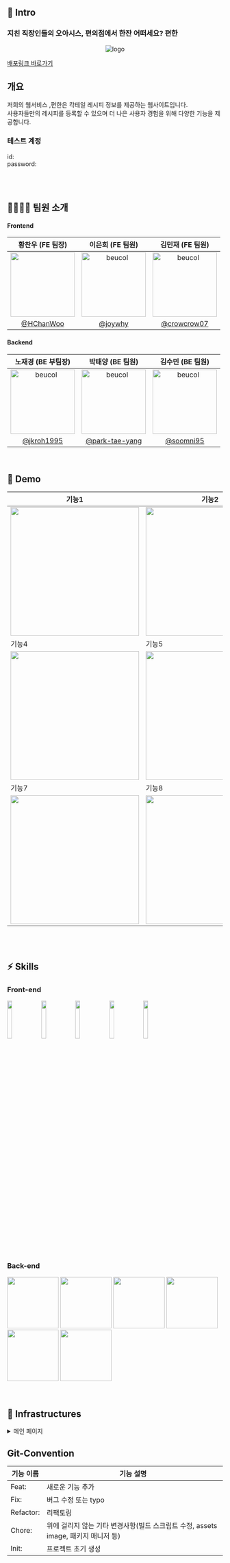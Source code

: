 ## 🍻 Intro

### 지친 직장인들의 오아시스, 편의점에서 한잔 어떠세요? 편한

<div align="center"><img src="https://cdn.discordapp.com/attachments/1122708826450317404/1132239007351324672/2.png" alt="logo" /></div>

[배포링크 바로가기]("https://release--comfortablecocktail.netlify.app/")

## 개요

저희의 웹서비스 ,편한은 칵테일 레시피 정보를 제공하는 웹사이트입니다.<br/>
사용자들만의 레시피를 등록할 수 있으며 더 나은 사용자 경험을 위해 다양한 기능을 제공합니다.

### 테스트 계정

id:
<br />
password:
<br />
<br />

<br />

## 👨‍👩‍👧‍👦 팀원 소개

#### Frontend

|                                                                                      황찬우 (FE 팀장)                                                                                       |                                            이은희 (FE 팀원)                                             |                                             김민재 (FE 팀원)                                             |
| :-----------------------------------------------------------------------------------------------------------------------------------------------------------------------------------------: | :-----------------------------------------------------------------------------------------------------: | :------------------------------------------------------------------------------------------------------: |
| <img src="https://images-ext-1.discordapp.net/external/kQhSS4IkcxGfV-3wNzTUXgmrU4C46M82rsWScdIZ0s4/%3Fv%3D4/https/avatars.githubusercontent.com/u/49116370?width=924&height=924" width=150> | <img src="https://avatars.githubusercontent.com/u/82435813?v=4"  alt="beucol" width="150" height="150"> | <img src="https://avatars.githubusercontent.com/u/88226519?v=4"  alt="beucol" width="150" height="150" > |
|                                                                          [@HChanWoo](https://github.com/HChanWoo)                                                                           |                                  [@joywhy](https://github.com/joywhy)                                   |                               [@crowcrow07](https://github.com/crowcrow07)                               |

#### Backend

|                                           노재경 (BE 부팀장)                                           |                                             박태양 (BE 팀원)                                             |                                             김수민 (BE 팀원)                                             |
| :----------------------------------------------------------------------------------------------------: | :------------------------------------------------------------------------------------------------------: | :------------------------------------------------------------------------------------------------------: |
| <img src="https://avatars.githubusercontent.com/u/85445649?v=4" alt="beucol" width="150" height="150"> | <img src="https://avatars.githubusercontent.com/u/124670911?v=4"  alt="beucol" width="150" height="150"> | <img src="https://avatars.githubusercontent.com/u/109536532?v=4"  alt="beucol" width="150" height="150"> |
|                               [@jkroh1995](https://github.com/jkroh1995)                               |                            [@park-tae-yang](https://github.com/park-tae-yang)                            |                                 [@soomni95](https://github.com/soomni95)                                 |

<br />

## 🚀 Demo

| 기능1                                     | 기능2                                     | 기능3                                     |
| ----------------------------------------- | ----------------------------------------- | ----------------------------------------- |
| <img src="" width="300px" height="300px"> | <img src="" width="300px" height="300px"> | <img src="" width="300px" height="300px"> |
| 기능4                                     | 기능5                                     | 기능6                                     |
| <img src="" width="300px" height="300px"> | <img src="" width="300px" height="300px"> | <img src="" width="300px" height="300px"> |
| 기능7                                     | 기능8                                     | 기능9                                     |
| <img src="" width="300px" height="300px"> | <img src="" width="300px" height="300px"> | <img src="" width="300px" height="300px"> |

</br>
</br>

## ⚡️ Skills

### Front-end

<p>
  <img src="https://user-images.githubusercontent.com/52682603/138834243-fb74d81e-e90d-4c6a-8793-05df588f59ab.png" width=15%>
  <img src="https://www.svgrepo.com/show/374118/tailwind.svg" width=15%>
  <img src="https://noticon-static.tammolo.com/dgggcrkxq/image/upload/v1567749614/noticon/zgdaxpaif5ojeduonygb.png" width=15%>
  <img src="https://velopert.com/wp-content/uploads/2017/01/vertical@2x.png" width=15%>
  <img src="https://v4.mui.com/static/logo.png" width=15%>
</p>

### Back-end

<p>
  <img src="" width=120 height=120>
  <img src="" width=120 height=120>
  <img src="" width=120 height=120>
  <img src="" width=120 height=120>
  <img src="" width=120 height=120>
  <img src="" width=120 height=120>
</p>

<br />

## 🔌 Infrastructures

<img src="">

<details>
<summary>메인 페이지</summary>
<div markdown="1">

안녕

</div>
<summary>카테고리 페이지</summary>
<div markdown="1">

안녕

</div>
<summary>상세 페이지</summary>
<div markdown="1">

안녕

</div>
<summary>유저 페이지</summary>
<div markdown="1">

안녕

</div>
<summary>로그인 모달</summary>
<div markdown="1">

안녕

</div>
<summary>회원가입 페이지</summary>
<div markdown="1">

안녕

</div>
<summary>헤더</summary>
<div markdown="1">

안녕

</div>
<summary>푸터</summary>
<div markdown="1">

안녕

</div>
<summary></summary>
<div markdown="1">

안녕

</div>
<summary>메인 페이지</summary>
<div markdown="1">

안녕

</div>

</details>

## Git-Convention

| 기능 이름 | 기능 설명                                                                          |
| --------- | ---------------------------------------------------------------------------------- |
| Feat:     | 새로운 기능 추가                                                                   |
| Fix:      | 버그 수정 또는 typo                                                                |
| Refactor: | 리팩토링                                                                           |
| Chore:    | 위에 걸리지 않는 기타 변경사항(빌드 스크립트 수정, assets image, 패키지 매니저 등) |
| Init:     | 프로젝트 초기 생성                                                                 |
